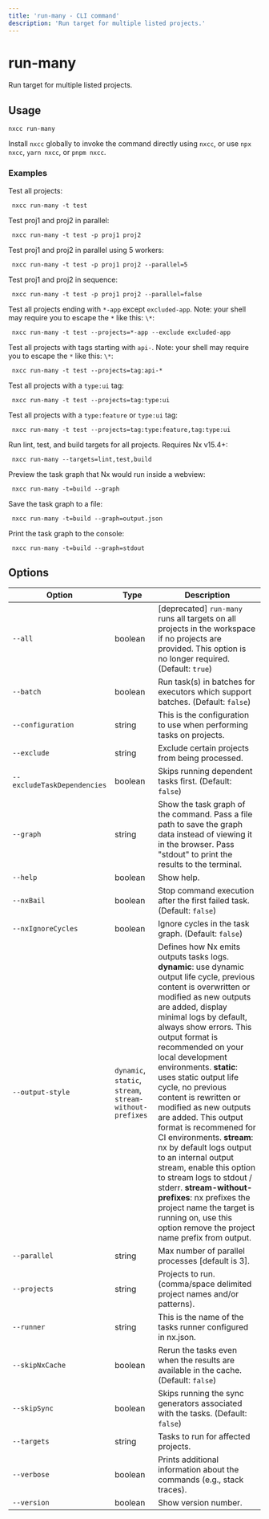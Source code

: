 ```yaml
---
title: 'run-many - CLI command'
description: 'Run target for multiple listed projects.'
---
```


# run-many

Run target for multiple listed projects.

## Usage

```shell
nxcc run-many
```

Install `nxcc` globally to invoke the command directly using `nxcc`, or use `npx nxcc`, `yarn nxcc`, or `pnpm nxcc`.

### Examples

Test all projects:

```shell
 nxcc run-many -t test
```

Test proj1 and proj2 in parallel:

```shell
 nxcc run-many -t test -p proj1 proj2
```

Test proj1 and proj2 in parallel using 5 workers:

```shell
 nxcc run-many -t test -p proj1 proj2 --parallel=5
```

Test proj1 and proj2 in sequence:

```shell
 nxcc run-many -t test -p proj1 proj2 --parallel=false
```

Test all projects ending with `*-app` except `excluded-app`. Note: your shell may require you to escape the `*` like this: `\*`:

```shell
 nxcc run-many -t test --projects=*-app --exclude excluded-app
```

Test all projects with tags starting with `api-`. Note: your shell may require you to escape the `*` like this: `\*`:

```shell
 nxcc run-many -t test --projects=tag:api-*
```

Test all projects with a `type:ui` tag:

```shell
 nxcc run-many -t test --projects=tag:type:ui
```

Test all projects with a `type:feature` or `type:ui` tag:

```shell
 nxcc run-many -t test --projects=tag:type:feature,tag:type:ui
```

Run lint, test, and build targets for all projects. Requires Nx v15.4+:

```shell
 nxcc run-many --targets=lint,test,build
```

Preview the task graph that Nx would run inside a webview:

```shell
 nxcc run-many -t=build --graph
```

Save the task graph to a file:

```shell
 nxcc run-many -t=build --graph=output.json
```

Print the task graph to the console:

```shell
 nxcc run-many -t=build --graph=stdout
```

## Options

| Option                      | Type                                                     | Description                                                                                                                                                                                                                                                                                                                                                                                                                                                                                                                                                                                                                                                                                                                                 |
| --------------------------- | -------------------------------------------------------- | ------------------------------------------------------------------------------------------------------------------------------------------------------------------------------------------------------------------------------------------------------------------------------------------------------------------------------------------------------------------------------------------------------------------------------------------------------------------------------------------------------------------------------------------------------------------------------------------------------------------------------------------------------------------------------------------------------------------------------------------- |
| `--all`                     | boolean                                                  | [deprecated] `run-many` runs all targets on all projects in the workspace if no projects are provided. This option is no longer required. (Default: `true`)                                                                                                                                                                                                                                                                                                                                                                                                                                                                                                                                                                                 |
| `--batch`                   | boolean                                                  | Run task(s) in batches for executors which support batches. (Default: `false`)                                                                                                                                                                                                                                                                                                                                                                                                                                                                                                                                                                                                                                                              |
| `--configuration`           | string                                                   | This is the configuration to use when performing tasks on projects.                                                                                                                                                                                                                                                                                                                                                                                                                                                                                                                                                                                                                                                                         |
| `--exclude`                 | string                                                   | Exclude certain projects from being processed.                                                                                                                                                                                                                                                                                                                                                                                                                                                                                                                                                                                                                                                                                              |
| `--excludeTaskDependencies` | boolean                                                  | Skips running dependent tasks first. (Default: `false`)                                                                                                                                                                                                                                                                                                                                                                                                                                                                                                                                                                                                                                                                                     |
| `--graph`                   | string                                                   | Show the task graph of the command. Pass a file path to save the graph data instead of viewing it in the browser. Pass "stdout" to print the results to the terminal.                                                                                                                                                                                                                                                                                                                                                                                                                                                                                                                                                                       |
| `--help`                    | boolean                                                  | Show help.                                                                                                                                                                                                                                                                                                                                                                                                                                                                                                                                                                                                                                                                                                                                  |
| `--nxBail`                  | boolean                                                  | Stop command execution after the first failed task. (Default: `false`)                                                                                                                                                                                                                                                                                                                                                                                                                                                                                                                                                                                                                                                                      |
| `--nxIgnoreCycles`          | boolean                                                  | Ignore cycles in the task graph. (Default: `false`)                                                                                                                                                                                                                                                                                                                                                                                                                                                                                                                                                                                                                                                                                         |
| `--output-style`            | `dynamic`, `static`, `stream`, `stream-without-prefixes` | Defines how Nx emits outputs tasks logs. **dynamic**: use dynamic output life cycle, previous content is overwritten or modified as new outputs are added, display minimal logs by default, always show errors. This output format is recommended on your local development environments. **static**: uses static output life cycle, no previous content is rewritten or modified as new outputs are added. This output format is recommened for CI environments. **stream**: nx by default logs output to an internal output stream, enable this option to stream logs to stdout / stderr. **stream-without-prefixes**: nx prefixes the project name the target is running on, use this option remove the project name prefix from output. |
| `--parallel`                | string                                                   | Max number of parallel processes [default is 3].                                                                                                                                                                                                                                                                                                                                                                                                                                                                                                                                                                                                                                                                                            |
| `--projects`                | string                                                   | Projects to run. (comma/space delimited project names and/or patterns).                                                                                                                                                                                                                                                                                                                                                                                                                                                                                                                                                                                                                                                                     |
| `--runner`                  | string                                                   | This is the name of the tasks runner configured in nx.json.                                                                                                                                                                                                                                                                                                                                                                                                                                                                                                                                                                                                                                                                                 |
| `--skipNxCache`             | boolean                                                  | Rerun the tasks even when the results are available in the cache. (Default: `false`)                                                                                                                                                                                                                                                                                                                                                                                                                                                                                                                                                                                                                                                        |
| `--skipSync`                | boolean                                                  | Skips running the sync generators associated with the tasks. (Default: `false`)                                                                                                                                                                                                                                                                                                                                                                                                                                                                                                                                                                                                                                                             |
| `--targets`                 | string                                                   | Tasks to run for affected projects.                                                                                                                                                                                                                                                                                                                                                                                                                                                                                                                                                                                                                                                                                                         |
| `--verbose`                 | boolean                                                  | Prints additional information about the commands (e.g., stack traces).                                                                                                                                                                                                                                                                                                                                                                                                                                                                                                                                                                                                                                                                      |
| `--version`                 | boolean                                                  | Show version number.                                                                                                                                                                                                                                                                                                                                                                                                                                                                                                                                                                                                                                                                                                                        |
